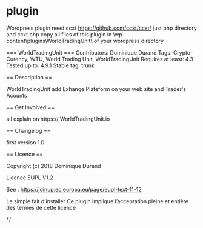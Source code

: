 # plugin
Wordpress plugin
need ccxt https://github.com/ccxt/ccxt/ just php directory and ccxt.php
copy all files of this plugin in \wp-content\plugins\WorldTradingUnit\ of your wordpress directory



=== WorldTradingUnit ===
Contributors: Dominique Durand
Tags: Crypto-Curency, WTU, World Trading Unit,  WorldTradingUnit 
Requires at least: 4.3
Tested up to: 4.9.1
Stable tag: trunk

== Description ==

WorldTradingUnit add Exhange Plateform on your web site and Trader's Acounts

== Get Involved ==

all explain on https:// WorldTradingUnit.io

== Changelog ==

first version 1.0

== Licence ==

Copyright (c) 2018 Dominique Durand

Licence EUPL V1.2 

See : https://joinup.ec.europa.eu/page/eupl-text-11-12

Le simple fait d’installer Ce plugin implique l’acceptation pleine et entière des termes de cette licence

*/
